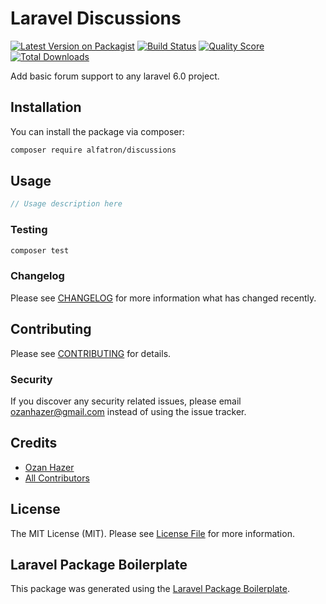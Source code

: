 # Laravel Discussions

[![Latest Version on Packagist](https://img.shields.io/packagist/v/alfatron/discussions.svg?style=flat-square)](https://packagist.org/packages/alfatron/discussions)
[![Build Status](https://img.shields.io/travis/alfatron/discussions/master.svg?style=flat-square)](https://travis-ci.org/alfatron/discussions)
[![Quality Score](https://img.shields.io/scrutinizer/g/alfatron/discussions.svg?style=flat-square)](https://scrutinizer-ci.com/g/alfatron/discussions)
[![Total Downloads](https://img.shields.io/packagist/dt/alfatron/discussions.svg?style=flat-square)](https://packagist.org/packages/alfatron/discussions)

Add basic forum support to any laravel 6.0 project.

## Installation

You can install the package via composer:

```bash
composer require alfatron/discussions
```

## Usage

``` php
// Usage description here
```

### Testing

``` bash
composer test
```

### Changelog

Please see [CHANGELOG](CHANGELOG.md) for more information what has changed recently.

## Contributing

Please see [CONTRIBUTING](CONTRIBUTING.md) for details.

### Security

If you discover any security related issues, please email ozanhazer@gmail.com instead of using the issue tracker.

## Credits

- [Ozan Hazer](https://github.com/alfatron)
- [All Contributors](../../contributors)

## License

The MIT License (MIT). Please see [License File](LICENSE.md) for more information.

## Laravel Package Boilerplate

This package was generated using the [Laravel Package Boilerplate](https://laravelpackageboilerplate.com).
